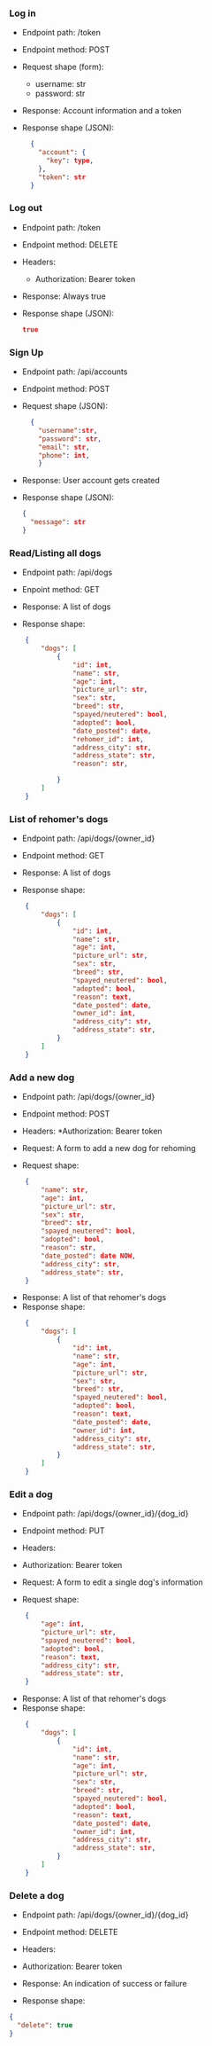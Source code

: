 ### Log in

- Endpoint path: /token
- Endpoint method: POST

- Request shape (form):

  - username: str
  - password: str

- Response: Account information and a token
- Response shape (JSON):
  ```json
    {
      "account": {
        "key": type,
      },
      "token": str
    }
  ```

### Log out

- Endpoint path: /token
- Endpoint method: DELETE

- Headers:

  - Authorization: Bearer token

- Response: Always true
- Response shape (JSON):
  ```json
  true
  ```

### Sign Up

- Endpoint path: /api/accounts
- Endpoint method: POST

- Request shape (JSON):

  ```json
    {
      "username":str,
      "password": str,
      "email": str,
      "phone": int,
      }
  ```

- Response: User account gets created
- Response shape (JSON):
  ```json
  {
    "message": str
  }
  ```

### Read/Listing all dogs

- Endpoint path: /api/dogs
- Enpoint method: GET

- Response: A list of dogs
- Response shape:

```json
    {
        "dogs": [
            {
                "id": int,
                "name": str,
                "age": int,
                "picture_url": str,
                "sex": str,
                "breed": str,
                "spayed/neutered": bool,
                "adopted": bool,
                "date_posted": date,
                "rehomer_id": int,
                "address_city": str,
                "address_state": str,
                "reason": str,

            }
        ]
    }
```

### List of rehomer's dogs

- Endpoint path: /api/dogs/{owner_id}
- Endpoint method: GET

- Response: A list of dogs
- Response shape:

```json
    {
        "dogs": [
            {
                "id": int,
                "name": str,
                "age": int,
                "picture_url": str,
                "sex": str,
                "breed": str,
                "spayed_neutered": bool,
                "adopted": bool,
                "reason": text,
                "date_posted": date,
                "owner_id": int,
                "address_city": str,
                "address_state": str,
            }
        ]
    }
```

### Add a new dog

- Endpoint path: /api/dogs/{owner_id}
- Endpoint method: POST

- Headers:
  \*Authorization: Bearer token

- Request: A form to add a new dog for rehoming
- Request shape:

```json
    {
        "name": str,
        "age": int,
        "picture_url": str,
        "sex": str,
        "breed": str,
        "spayed_neutered": bool,
        "adopted": bool,
        "reason": str,
        "date_posted": date NOW,
        "address_city": str,
        "address_state": str,
    }
```

- Response: A list of that rehomer's dogs
- Response shape:

```json
    {
        "dogs": [
            {
                "id": int,
                "name": str,
                "age": int,
                "picture_url": str,
                "sex": str,
                "breed": str,
                "spayed_neutered": bool,
                "adopted": bool,
                "reason": text,
                "date_posted": date,
                "owner_id": int,
                "address_city": str,
                "address_state": str,
            }
        ]
    }
```

### Edit a dog

- Endpoint path: /api/dogs/{owner_id}/{dog_id}
- Endpoint method: PUT

- Headers:
- Authorization: Bearer token

- Request: A form to edit a single dog's information
- Request shape:

```json
    {
        "age": int,
        "picture_url": str,
        "spayed_neutered": bool,
        "adopted": bool,
        "reason": text,
        "address_city": str,
        "address_state": str,
    }
```

- Response: A list of that rehomer's dogs
- Response shape:

```json
    {
        "dogs": [
            {
                "id": int,
                "name": str,
                "age": int,
                "picture_url": str,
                "sex": str,
                "breed": str,
                "spayed_neutered": bool,
                "adopted": bool,
                "reason": text,
                "date_posted": date,
                "owner_id": int,
                "address_city": str,
                "address_state": str,
            }
        ]
    }
```

### Delete a dog

- Endpoint path: /api/dogs/{owner_id}/{dog_id}
- Endpoint method: DELETE

- Headers:
- Authorization: Bearer token

- Response: An indication of success or failure
- Response shape:

```json
{
  "delete": true
}
```
